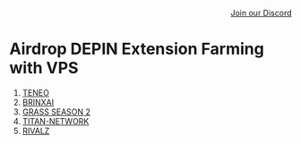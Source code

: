 <p style="font-size:14px" align="right">
<a href="https://discord.gg/UPSfxycf" target="_blank">Join our Discord </a>

# Airdrop DEPIN Extension Farming with VPS
1. [TENEO](https://github.com/zamzasalim/depin/blob/main/teneo/README.md)
2. [BRINXAI](https://github.com/zamzasalim/brinxai/blob/main/README.md)
3. [GRASS SEASON 2](https://github.com/zamzasalim/depin/blob/main/grass/readme.md)
4. [TITAN-NETWORK](https://github.com/zamzasalim/depin/blob/main/titan-network/Readme.md)
5. [RIVALZ](https://github.com/zamzasalim/rivalz-node/blob/main/README.md)
